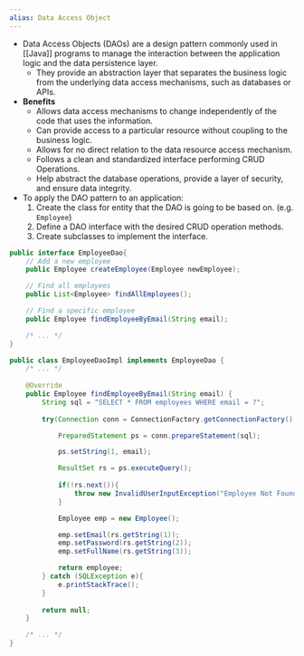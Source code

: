 ```yaml
---
alias: Data Access Object
---
```


- Data Access Objects (DAOs) are a design pattern commonly used in [[Java]] programs to manage the interaction between the application logic and the data persistence layer.
    - They provide an abstraction layer that separates the business logic from the underlying data access mechanisms, such as databases or APIs.
- **Benefits**
    - Allows data access mechanisms to change independently of the code that uses the information.
    - Can provide access to a particular resource without coupling to the business logic.
    - Allows for no direct relation to the data resource access mechanism.
    - Follows a clean and standardized interface performing CRUD Operations.
    - Help abstract the database operations, provide a layer of security, and ensure data integrity.
- To apply the DAO pattern to an application:
    1. Create the class for entity that the DAO is going to be based on. (e.g. `Employee`)
    2. Define a DAO interface with the desired CRUD operation methods.
    3. Create subclasses to implement the interface.

```java
public interface EmployeeDao{
    // Add a new employee
    public Employee createEmployee(Employee newEmployee);

    // Find all employees
    public List<Employee> findAllEmployees();

    // Find a specific employee
    public Employee findEmployeeByEmail(String email);

    /* ... */
}

public class EmployeeDaoImpl implements EmployeeDao {
    /* ... */
    
    @Override
    public Employee findEmployeeByEmail(String email) {
        String sql = "SELECT * FROM employees WHERE email = ?";
        
        try(Connection conn = ConnectionFactory.getConnectionFactory().getConnection()){

            PreparedStatement ps = conn.prepareStatement(sql);

            ps.setString(1, email);

            ResultSet rs = ps.executeQuery();
            
            if(!rs.next()){
                throw new InvalidUserInputException("Employee Not Found");
            }

            Employee emp = new Employee();

            emp.setEmail(rs.getString(1));
            emp.setPassword(rs.getString(2));
            emp.setFullName(rs.getString(3));

            return employee;
        } catch (SQLException e){
            e.printStackTrace();
        }
        
        return null;
    }

    /* ... */
}
```